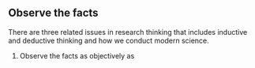 ## Observe the facts
There are three related issues in research thinking that includes inductive and deductive thinking and how we conduct modern science. 

1. Observe the facts as objectively as 